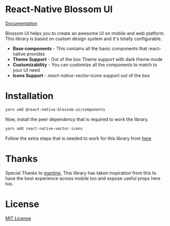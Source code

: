 # React-Native Blossom UI

[Documentation](https://docs-react-native-blossom-ui.vercel.app/)

Blossom UI helps you to create an awesome UI on mobile and web platform. This library is based on custom design system and it's totally configurable.

- **Base components** - This contains all the basic components that react-native provides
- **Theme Support** - Out of the box Theme support with dark theme mode
- **Customizability** - You can customize all the components to match to your UI need
- **Icons Support** - _react-native-vector-icons_ support out of the box

# Installation

```bash
yarn add @react-native-blossom-ui/components
```

Now, install the peer dependency that is required to work the library.

```bash
yarn add react-native-vector-icons
```

Follow the extra steps that is needed to work for this library from [here](https://github.com/oblador/react-native-vector-icons)

# Thanks

Special Thanks to [mantine](https://mantine.dev), This library has taken inspiration from this to have the best experience across mobile too and expose useful props here too.

# License

[MIT License](LICENSE)
